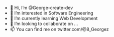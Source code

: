 - 👋 Hi, I’m @George-create-dev
- 👀 I’m interested in Software Engineering 
- 🌱 I’m currently learning Web Development
- 💞️ I’m looking to collaborate on ...
- 📫 You can find me on twitter.com/@8_Georgez

<!---
George-create-dev/George-create-dev is a ✨ special ✨ repository because its `README.md` (this file) appears on your GitHub profile.
You can click the Preview link to take a look at your changes.
--->
